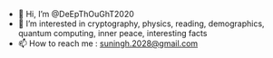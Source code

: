 - 👋 Hi, I’m @DeEpThOuGhT2020
- 👀 I’m interested in cryptography, physics, reading, demographics, quantum computing, inner peace, interesting facts
- 📫 How to reach me : suningh.2028@gmail.com

<!---
DeEpThOuGhT2020/DeEpThOuGhT2020 is a ✨ special ✨ repository because its `README.md` (this file) appears on your GitHub profile.
You can click the Preview link to take a look at your changes.
--->
